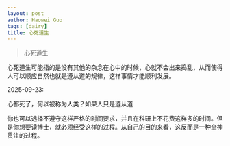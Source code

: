 ```yaml
---
layout: post
author: Haowei Guo
tags: [dairy]
title: 心死道生
---
```

> 心死道生

心死道生可能指的是没有其他的杂念在心中的时候，心就不会出来捣乱，从而使得人可以顺应自然也就是遵从道的规律，这样事情才能顺利发展。

2025-09-23:

心都死了，何以被称为人类？如果人只是遵从道

你也可以选择不遵守这样严格的时间要求，并且在科研上不花费这样多的时间。但是你想要读博士，就必须经受这样的过程。从自己的目的来看，这反而是一种全神贯注的过程。

